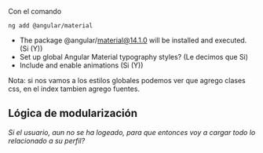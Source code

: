 Con el comando
```
ng add @angular/material
```
- The package @angular/material@14.1.0 will be installed and executed. (Si (Y))
- Set up global Angular Material typography styles? (Le decimos que Si)
- Include and enable animations (Si (Y))

Nota: si nos vamos a los estilos globales podemos ver que agrego clases css, en el index tambien agrego fuentes.


## Lógica de modularización

*Si el usuario, aun no se ha logeado, para que entonces voy a cargar todo lo relacionado a su perfil?*
